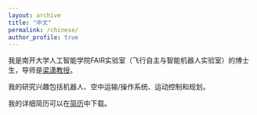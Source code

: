 ```yaml
---
layout: archive
title: "中文"
permalink: /chinese/
author_profile: true
---
```


我是南开大学人工智能学院FAIR实验室（飞行自主与智能机器人实验室）的博士生，导师是[梁潇教授](https://ai.nankai.edu.cn/info/1034/4844.htm)。

我的研究兴趣包括机器人、空中运输/操作系统、运动控制和规划。

我的详细简历可以在[简历](/CV/english-resume.pdf)中下载。
